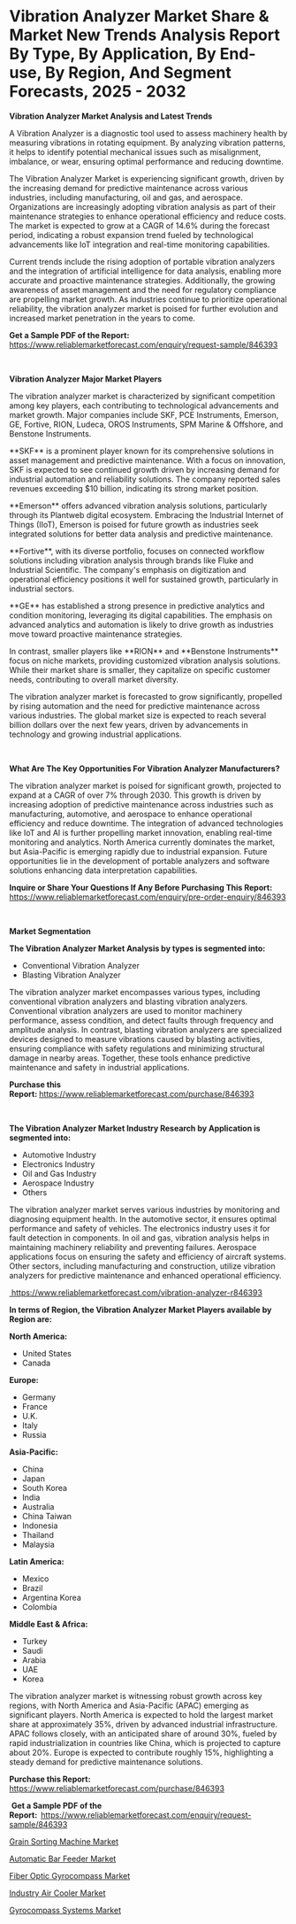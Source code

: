 <p><h1>Vibration Analyzer Market Share & Market New Trends Analysis Report By Type, By Application, By End-use, By Region, And Segment Forecasts, 2025 - 2032</h1></p><p><strong>Vibration Analyzer Market Analysis and Latest Trends</strong></p>
<p><p>A Vibration Analyzer is a diagnostic tool used to assess machinery health by measuring vibrations in rotating equipment. By analyzing vibration patterns, it helps to identify potential mechanical issues such as misalignment, imbalance, or wear, ensuring optimal performance and reducing downtime.</p><p>The Vibration Analyzer Market is experiencing significant growth, driven by the increasing demand for predictive maintenance across various industries, including manufacturing, oil and gas, and aerospace. Organizations are increasingly adopting vibration analysis as part of their maintenance strategies to enhance operational efficiency and reduce costs. The market is expected to grow at a CAGR of 14.6% during the forecast period, indicating a robust expansion trend fueled by technological advancements like IoT integration and real-time monitoring capabilities.</p><p>Current trends include the rising adoption of portable vibration analyzers and the integration of artificial intelligence for data analysis, enabling more accurate and proactive maintenance strategies. Additionally, the growing awareness of asset management and the need for regulatory compliance are propelling market growth. As industries continue to prioritize operational reliability, the vibration analyzer market is poised for further evolution and increased market penetration in the years to come.</p></p>
<p><strong>Get a Sample PDF of the Report:&nbsp;</strong> <a href="https://www.reliablemarketforecast.com/enquiry/request-sample/846393?utm_campaign=2876&utm_medium=2&utm_source=Github&utm_content=ia&utm_term=10042025&utm_id=vibration-analyzer">https://www.reliablemarketforecast.com/enquiry/request-sample/846393</a></p>
<p>&nbsp;</p>
<p><strong>Vibration Analyzer Major Market Players</strong></p>
<p><p>The vibration analyzer market is characterized by significant competition among key players, each contributing to technological advancements and market growth. Major companies include SKF, PCE Instruments, Emerson, GE, Fortive, RION, Ludeca, OROS Instruments, SPM Marine & Offshore, and Benstone Instruments.</p><p>**SKF** is a prominent player known for its comprehensive solutions in asset management and predictive maintenance. With a focus on innovation, SKF is expected to see continued growth driven by increasing demand for industrial automation and reliability solutions. The company reported sales revenues exceeding $10 billion, indicating its strong market position.</p><p>**Emerson** offers advanced vibration analysis solutions, particularly through its Plantweb digital ecosystem. Embracing the Industrial Internet of Things (IIoT), Emerson is poised for future growth as industries seek integrated solutions for better data analysis and predictive maintenance.</p><p>**Fortive**, with its diverse portfolio, focuses on connected workflow solutions including vibration analysis through brands like Fluke and Industrial Scientific. The company's emphasis on digitization and operational efficiency positions it well for sustained growth, particularly in industrial sectors.</p><p>**GE** has established a strong presence in predictive analytics and condition monitoring, leveraging its digital capabilities. The emphasis on advanced analytics and automation is likely to drive growth as industries move toward proactive maintenance strategies.</p><p>In contrast, smaller players like **RION** and **Benstone Instruments** focus on niche markets, providing customized vibration analysis solutions. While their market share is smaller, they capitalize on specific customer needs, contributing to overall market diversity.</p><p>The vibration analyzer market is forecasted to grow significantly, propelled by rising automation and the need for predictive maintenance across various industries. The global market size is expected to reach several billion dollars over the next few years, driven by advancements in technology and growing industrial applications.</p></p>
<p>&nbsp;</p>
<p><strong>What Are The Key Opportunities For Vibration Analyzer Manufacturers?</strong></p>
<p><p>The vibration analyzer market is poised for significant growth, projected to expand at a CAGR of over 7% through 2030. This growth is driven by increasing adoption of predictive maintenance across industries such as manufacturing, automotive, and aerospace to enhance operational efficiency and reduce downtime. The integration of advanced technologies like IoT and AI is further propelling market innovation, enabling real-time monitoring and analytics. North America currently dominates the market, but Asia-Pacific is emerging rapidly due to industrial expansion. Future opportunities lie in the development of portable analyzers and software solutions enhancing data interpretation capabilities.</p></p>
<p><strong>Inquire or Share Your Questions If Any Before Purchasing This Report:</strong> <a href="https://www.reliablemarketforecast.com/enquiry/pre-order-enquiry/846393?utm_campaign=2876&utm_medium=2&utm_source=Github&utm_content=ia&utm_term=10042025&utm_id=vibration-analyzer">https://www.reliablemarketforecast.com/enquiry/pre-order-enquiry/846393</a></p>
<p>&nbsp;</p>
<p><strong>Market Segmentation</strong></p>
<p><strong>The Vibration Analyzer Market Analysis by types is segmented into:</strong></p>
<p><ul><li>Conventional Vibration Analyzer</li><li>Blasting Vibration Analyzer</li></ul></p>
<p><p>The vibration analyzer market encompasses various types, including conventional vibration analyzers and blasting vibration analyzers. Conventional vibration analyzers are used to monitor machinery performance, assess condition, and detect faults through frequency and amplitude analysis. In contrast, blasting vibration analyzers are specialized devices designed to measure vibrations caused by blasting activities, ensuring compliance with safety regulations and minimizing structural damage in nearby areas. Together, these tools enhance predictive maintenance and safety in industrial applications.</p></p>
<p><strong>Purchase this Report:&nbsp;</strong><a href="https://www.reliablemarketforecast.com/purchase/846393?utm_campaign=2876&utm_medium=2&utm_source=Github&utm_content=ia&utm_term=10042025&utm_id=vibration-analyzer">https://www.reliablemarketforecast.com/purchase/846393</a></p>
<p>&nbsp;</p>
<p><strong>The Vibration Analyzer Market Industry Research by Application is segmented into:</strong></p>
<p><ul><li>Automotive Industry</li><li>Electronics Industry</li><li>Oil and Gas Industry</li><li>Aerospace Industry</li><li>Others</li></ul></p>
<p><p>The vibration analyzer market serves various industries by monitoring and diagnosing equipment health. In the automotive sector, it ensures optimal performance and safety of vehicles. The electronics industry uses it for fault detection in components. In oil and gas, vibration analysis helps in maintaining machinery reliability and preventing failures. Aerospace applications focus on ensuring the safety and efficiency of aircraft systems. Other sectors, including manufacturing and construction, utilize vibration analyzers for predictive maintenance and enhanced operational efficiency.</p></p>
<p><a href="https://www.reliablemarketforecast.com/vibration-analyzer-r846393?utm_campaign=2876&utm_medium=2&utm_source=Github&utm_content=ia&utm_term=10042025&utm_id=vibration-analyzer">&nbsp;https://www.reliablemarketforecast.com/vibration-analyzer-r846393</a></p>
<p><strong>In terms of Region, the Vibration Analyzer Market Players available by Region are:</strong></p>
<p>
    <p> <strong> North America: </strong>
        <ul>
            <li>United States</li>
            <li>Canada</li>
        </ul>
        </p> 
    <p> <strong> Europe: </strong>
        <ul>
            <li>Germany</li>
            <li>France</li>
            <li>U.K.</li>
            <li>Italy</li>
            <li>Russia</li>
        </ul>
        </p> 
    <p> <strong> Asia-Pacific: </strong>
        <ul>
            <li>China</li>
            <li>Japan</li>
            <li>South Korea</li>
            <li>India</li>
            <li>Australia</li>
            <li>China Taiwan</li>
            <li>Indonesia</li>
            <li>Thailand</li>
            <li>Malaysia</li>
        </ul>
        </p> 
    <p> <strong> Latin America: </strong>
        <ul>
            <li>Mexico</li>
            <li>Brazil</li>
            <li>Argentina Korea</li>
            <li>Colombia</li>
        </ul>
        </p> 
    <p> <strong> Middle East & Africa: </strong>
        <ul>
            <li>Turkey</li>
            <li>Saudi</li>
            <li>Arabia</li>
            <li>UAE</li>
            <li>Korea</li>
        </ul>
    </p>
    </p>
<p><p>The vibration analyzer market is witnessing robust growth across key regions, with North America and Asia-Pacific (APAC) emerging as significant players. North America is expected to hold the largest market share at approximately 35%, driven by advanced industrial infrastructure. APAC follows closely, with an anticipated share of around 30%, fueled by rapid industrialization in countries like China, which is projected to capture about 20%. Europe is expected to contribute roughly 15%, highlighting a steady demand for predictive maintenance solutions.</p></p>
<p><strong>Purchase this Report: </strong><a href="https://www.reliablemarketforecast.com/purchase/846393?utm_campaign=2876&utm_medium=2&utm_source=Github&utm_content=ia&utm_term=10042025&utm_id=vibration-analyzer">https://www.reliablemarketforecast.com/purchase/846393</a></p>
<p>&nbsp;<strong>Get a Sample PDF of the Report:&nbsp;&nbsp;</strong><a href="https://www.reliablemarketforecast.com/enquiry/request-sample/846393?utm_campaign=2876&utm_medium=2&utm_source=Github&utm_content=ia&utm_term=10042025&utm_id=vibration-analyzer">https://www.reliablemarketforecast.com/enquiry/request-sample/846393</a></p>
<p><strong></strong></p>
<p><p><a href="https://github.com/fallalenoswG/Market-Research-Report-List-1/blob/main/grain-sorting-machine-market.md?utm_campaign=2876&utm_medium=2&utm_source=Github&utm_content=ia&utm_term=10042025&utm_id=vibration-analyzer">Grain Sorting Machine Market</a></p><p><a href="https://github.com/wraggfomath/Market-Research-Report-List-1/blob/main/automatic-bar-feeder-market.md?utm_campaign=2876&utm_medium=2&utm_source=Github&utm_content=ia&utm_term=10042025&utm_id=vibration-analyzer">Automatic Bar Feeder Market</a></p><p><a href="https://github.com/countpapajwp/Market-Research-Report-List-1/blob/main/fiber-optic-gyrocompass-market.md?utm_campaign=2876&utm_medium=2&utm_source=Github&utm_content=ia&utm_term=10042025&utm_id=vibration-analyzer">Fiber Optic Gyrocompass Market</a></p><p><a href="https://github.com/YashRP12/Market-Research-Report-List-7/blob/main/industry-air-cooler-market.md?utm_campaign=2876&utm_medium=2&utm_source=Github&utm_content=ia&utm_term=10042025&utm_id=vibration-analyzer">Industry Air Cooler Market</a></p><p><a href="https://github.com/gfellcincot4/Market-Research-Report-List-1/blob/main/gyrocompass-systems-market.md?utm_campaign=2876&utm_medium=2&utm_source=Github&utm_content=ia&utm_term=10042025&utm_id=vibration-analyzer">Gyrocompass Systems Market</a></p></p>